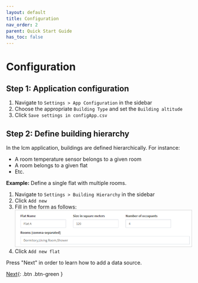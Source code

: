 ```yaml
---
layout: default
title: Configuration
nav_order: 2
parent: Quick Start Guide
has_toc: false
---
```


# Configuration
## Step 1: Application configuration
1. Navigate to `Settings > App Configuration` in the sidebar
1. Choose the appropriate `Building Type` and set the `Building altitude`
1. Click `Save settings in configApp.csv`

## Step 2: Define building hierarchy
In the lcm application, buildings are defined hierarchically. For instance:
- A room temperature sensor belongs to a given room
- A room belongs to a given flat
- Etc.

**Example:** Define a single flat with multiple rooms.

1. Navigate to `Settings > Building Hierarchy` in the sidebar
1. Click `Add new`
1. Fill in the form as follows:<br>
   <img src="https://raw.githubusercontent.com/hslu-ige-laes/lcm/master/docs/assets/images/settingsBldgHierarchy_01.PNG" style="border:1px solid lightgrey"/>
1. Click `Add new flat`

Press "Next" in order to learn how to add a data source.

[Next](https://hslu-ige-laes.github.io/lcm/docs/quickStartGuide/addDataSource/){: .btn .btn-green }
